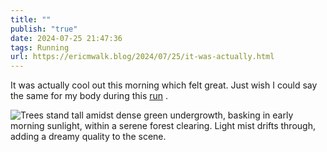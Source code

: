 ```yaml
---
title: ""
publish: "true"
date: 2024-07-25 21:47:36
tags: Running
url: https://ericmwalk.blog/2024/07/25/it-was-actually.html
---
```


It was actually cool out this morning which felt great. Just wish I could say the same for my body during this [run](https://www.strava.com/activities/11977140729) .

![Trees stand tall amidst dense green undergrowth, basking in early morning sunlight, within a serene forest clearing. Light mist drifts through, adding a dreamy quality to the scene.](https://ericmwalk.blog/uploads/2024/img-0988.jpeg)